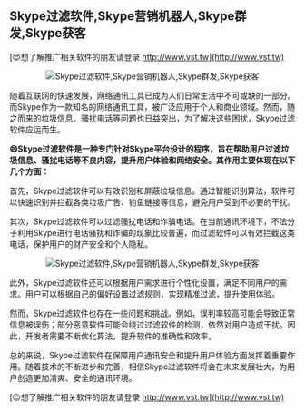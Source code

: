 ## **Skype过滤软件,Skype营销机器人,Skype群发,Skype获客**

[😍想了解推广相关软件的朋友请登录 http://www.vst.tw](http://www.vst.tw)

 <center><img src="https://vst.tw/MP4/tuiguang/png/7.png" alt="Skype过滤软件,Skype营销机器人,Skype群发,Skype获客"></center>

随着互联网的快速发展，网络通讯工具已成为人们日常生活中不可或缺的一部分。而Skype作为一款知名的网络通讯工具，被广泛应用于个人和商业领域。然而，随之而来的垃圾信息、骚扰电话等问题也日益突出，为了解决这些困扰，Skype过滤软件应运而生。

**😄Skype过滤软件是一种专门针对Skype平台设计的程序，旨在帮助用户过滤垃圾信息、骚扰电话等不良内容，提升用户体验和网络安全。其作用主要体现在以下几个方面：**

首先，Skype过滤软件可以有效识别和屏蔽垃圾信息。通过智能识别算法，软件可以快速识别并拦截各类垃圾广告、钓鱼链接等信息，避免用户受到不必要的干扰。

其次，Skype过滤软件可以过滤骚扰电话和诈骗电话。在当前通讯环境下，不法分子利用Skype进行电话骚扰和诈骗的现象比较普遍，而过滤软件可以有效拦截这类电话，保护用户的财产安全和个人隐私。

 <center><img src="https://vst.tw/MP4/tuiguang/png/1.png" alt="Skype过滤软件,Skype营销机器人,Skype群发,Skype获客"></center>

此外，Skype过滤软件还可以根据用户需求进行个性化设置，满足不同用户的需求。用户可以根据自己的偏好设置过滤规则，实现精准过滤，提升使用体验。

然而，Skype过滤软件也存在一些问题和挑战。例如，误判率较高可能会导致正常信息被误伤；部分恶意软件可能会绕过过滤软件的检测，依然对用户造成干扰。因此，开发者需要不断优化算法，提升软件的准确性和效率。

总的来说，Skype过滤软件在保障用户通讯安全和提升用户体验方面发挥着重要作用。随着技术的不断进步和完善，相信Skype过滤软件将会在未来发展壮大，为用户创造更加清爽、安全的通讯环境。

[😍想了解推广相关软件的朋友请登录 http://www.vst.tw](http://www.vst.tw)



